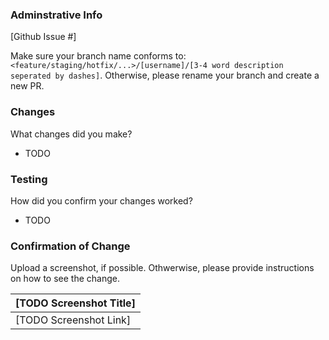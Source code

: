### Adminstrative Info
[Github Issue #]

Make sure your branch name conforms to:
`<feature/staging/hotfix/...>/[username]/[3-4 word description seperated by dashes]`. Otherwise, please rename your branch and create a new PR.
### Changes
What changes did you make?
- TODO
### Testing
How did you confirm your changes worked?
- TODO
### Confirmation of Change
Upload a screenshot, if possible. Othwerwise, please provide instructions on how to see the change.

| [TODO Screenshot Title] |
| --- |
| [TODO Screenshot Link] |
